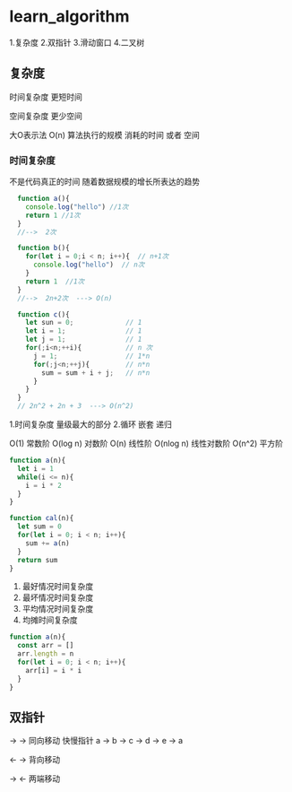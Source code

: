 # learn_algorithm

1.复杂度
2.双指针
3.滑动窗口
4.二叉树

## 复杂度

时间复杂度  更短时间

空间复杂度  更少空间

大O表示法
O(n) 算法执行的规模 消耗的时间 或者 空间

### 时间复杂度
不是代码真正的时间 随着数据规模的增长所表达的趋势

```js
  function a(){
    console.log("hello") //1次
    return 1 //1次
  } 
  //-->  2次 

  function b(){
    for(let i = 0;i < n; i++){  // n+1次
      console.log("hello")  // n次
    }
    return 1  //1次
  }
  //-->  2n+2次  ---> O(n)

  function c(){
    let sun = 0;             // 1
    let i = 1;               // 1
    let j = 1;               // 1
    for(;i<n;++i){           // n 次
      j = 1;                 // 1*n
      for(;j<n;++j){         // n*n
        sum = sum + i + j;   // n*n
      }
    }
  }
  // 2n^2 + 2n + 3  ---> O(n^2)
```

1.时间复杂度 量级最大的部分
2.循环 嵌套 递归

O(1) 常数阶
O(log n) 对数阶
O(n) 线性阶
O(nlog n) 线性对数阶
O(n^2) 平方阶

```js
function a(n){
  let i = 1
  while(i <= n){
    i = i * 2
  }
}

function cal(n){
  let sum = 0
  for(let i = 0; i < n; i++){
    sum += a(n)
  }
  return sum
}
```

1. 最好情况时间复杂度
2. 最坏情况时间复杂度
3. 平均情况时间复杂度
4. 均摊时间复杂度

```js
function a(n){
  const arr = []
  arr.length = n
  for(let i = 0; i < n; i++){
    arr[i] = i * i
  }
}
```

## 双指针
-> -> 
同向移动 
快慢指针
a -> b -> c -> d -> e -> a


<- -> 
背向移动



-> <- 两端移动